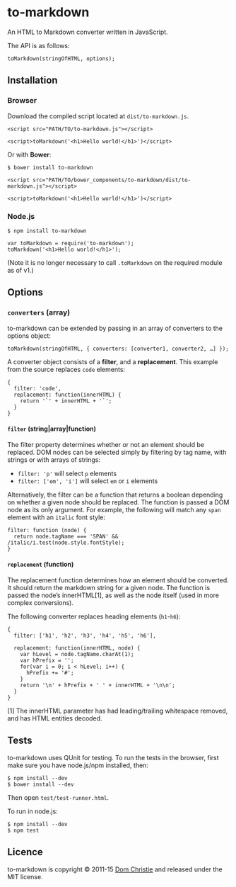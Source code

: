 # to-markdown

An HTML to Markdown converter written in JavaScript.

The API is as follows:

    toMarkdown(stringOfHTML, options);

## Installation

### Browser

Download the compiled script located at `dist/to-markdown.js`.

    <script src="PATH/TO/to-markdown.js"></script>

    <script>toMarkdown('<h1>Hello world!</h1>')</script>

Or with **Bower**:

    $ bower install to-markdown

    <script src="PATH/TO/bower_components/to-markdown/dist/to-markdown.js"></script>

    <script>toMarkdown('<h1>Hello world!</h1>')</script>

### Node.js

    $ npm install to-markdown

    var toMarkdown = require('to-markdown');
    toMarkdown('<h1>Hello world!</h1>');

(Note it is no longer necessary to call `.toMarkdown` on the required module as of v1.)

## Options

### `converters` (array)

to-markdown can be extended by passing in an array of converters to the options object:

    toMarkdown(stringOfHTML, { converters: [converter1, converter2, …] });

A converter object consists of a **filter**, and a **replacement**. This example from the source replaces `code` elements:

    {
      filter: 'code',
      replacement: function(innerHTML) {
        return '`' + innerHTML + '`';
      }
    }

#### `filter` (string|array|function)

The filter property determines whether or not an element should be replaced. DOM nodes can be selected simply by filtering by tag name, with strings or with arrays of strings:

* `filter: 'p'` will select `p` elements
* `filter: ['em', 'i']` will select `em` or `i` elements

Alternatively, the filter can be a function that returns a boolean depending on whether a given node should be replaced. The function is passed a DOM node as its only argument. For example, the following will match any `span` element with an `italic` font style:

    filter: function (node) {
      return node.tagName === 'SPAN' && /italic/i.test(node.style.fontStyle);
    }

#### `replacement` (function)

The replacement function determines how an element should be converted. It should return the markdown string for a given node. The function is passed the node’s innerHTML[1], as well as the node itself (used in more complex conversions).

The following converter replaces heading elements (`h1`-`h6`):

    {
      filter: ['h1', 'h2', 'h3', 'h4', 'h5', 'h6'],

      replacement: function(innerHTML, node) {
        var hLevel = node.tagName.charAt(1);
        var hPrefix = '';
        for(var i = 0; i < hLevel; i++) {
          hPrefix += '#';
        }
        return '\n' + hPrefix + ' ' + innerHTML + '\n\n';
      }
    }

[1] The innerHTML parameter has had leading/trailing whitespace removed, and has HTML entities decoded.

## Tests

to-markdown uses QUnit for testing. To run the tests in the browser, first make sure you have node.js/npm installed, then:

    $ npm install --dev
    $ bower install --dev

Then open `test/test-runner.html`.

To run in node.js:

    $ npm install --dev
    $ npm test

## Licence

to-markdown is copyright &copy; 2011-15 [Dom Christie](http://domchristie.co.uk) and released under the MIT license.